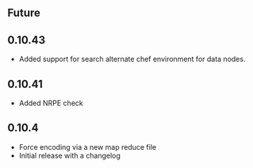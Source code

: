 ## Future

## 0.10.43
* Added support for search alternate chef environment for data nodes.


## 0.10.41
* Added NRPE check

## 0.10.4
* Force encoding via a new map reduce file
* Initial release with a changelog
